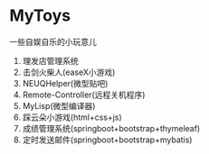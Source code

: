 # MyToys

一些自娱自乐的小玩意儿

1. 理发店管理系统
2. 击剑火柴人(easeX小游戏)
3. NEUQHelper(微型贴吧)
4. Remote-Controller(远程关机程序)
5. MyLisp(微型编译器)
6. 踩云朵小游戏(html+css+js)
7. 成绩管理系统(springboot+bootstrap+thymeleaf)
8. 定时发送邮件(springboot+bootstrap+mybatis)
